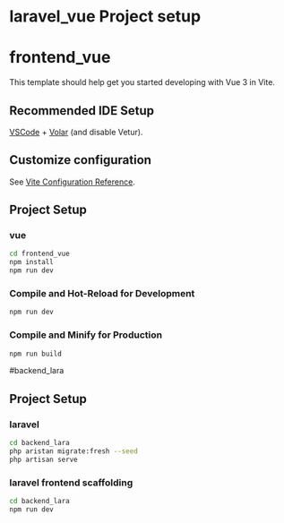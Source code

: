 # laravel_vue Project setup

# frontend_vue

This template should help get you started developing with Vue 3 in Vite.

## Recommended IDE Setup

[VSCode](https://code.visualstudio.com/) + [Volar](https://marketplace.visualstudio.com/items?itemName=Vue.volar) (and disable Vetur).

## Customize configuration

See [Vite Configuration Reference](https://vite.dev/config/).


##  Project Setup

### vue 

```sh
cd frontend_vue
npm install
npm run dev

```

### Compile and Hot-Reload for Development

```sh
npm run dev
```

### Compile and Minify for Production

```sh
npm run build
```


#backend_lara

## Project Setup

### laravel 

```sh
cd backend_lara
php aristan migrate:fresh --seed
php artisan serve

```

### laravel frontend scaffolding

```sh
cd backend_lara
npm run dev

```












